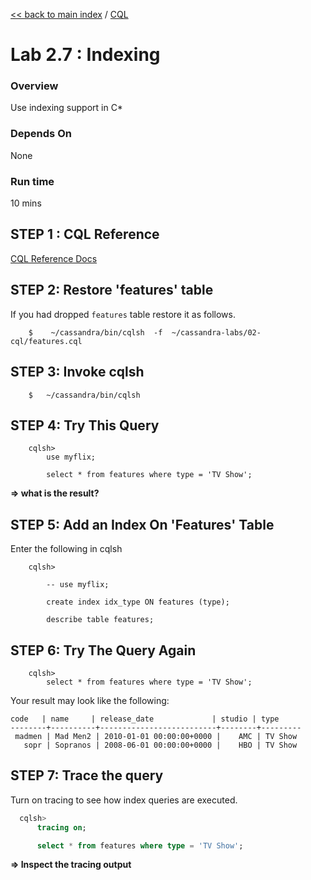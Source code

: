 <link rel='stylesheet' href='../assets/css/main.css'/>

[<< back to main index](../README.md)  / [CQL](README.md)

Lab 2.7 : Indexing
==================

### Overview
Use indexing support in C*

### Depends On
None

### Run time
10 mins


## STEP 1 : CQL Reference
[CQL Reference Docs](http://docs.datastax.com/en//cql/latest/cql/cqlIntro.html)


## STEP 2:  Restore 'features' table
If you had dropped `features` table restore it as follows.
```
    $    ~/cassandra/bin/cqlsh  -f  ~/cassandra-labs/02-cql/features.cql
```


## STEP 3:  Invoke cqlsh
```
    $   ~/cassandra/bin/cqlsh
```

##  STEP 4: Try This Query
```
    cqlsh>
        use myflix;

        select * from features where type = 'TV Show';
```
**=> what is the result?**


##  STEP 5: Add an Index On 'Features' Table
Enter the following in cqlsh
```
    cqlsh>

        -- use myflix;

        create index idx_type ON features (type);

        describe table features;
```

##  STEP 6: Try The Query Again
```
    cqlsh>
        select * from features where type = 'TV Show';
```

Your result may look like the following:
```console
code   | name     | release_date             | studio | type
--------+----------+--------------------------+--------+---------
 madmen | Mad Men2 | 2010-01-01 00:00:00+0000 |    AMC | TV Show
   sopr | Sopranos | 2008-06-01 00:00:00+0000 |    HBO | TV Show

```

##  STEP 7: Trace the query
Turn on tracing to see how index queries are executed.

```sql
  cqlsh>
      tracing on;

      select * from features where type = 'TV Show';
```

**=> Inspect the tracing output**
